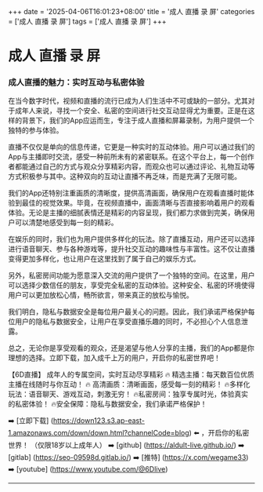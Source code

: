 +++
date = '2025-04-06T16:01:23+08:00'
title = '成人 直播 录 屏'
categories = ['成人 直播 录 屏']
tags = ['成人 直播 录 屏']
+++

# 成人 直播 录 屏

### 成人直播的魅力：实时互动与私密体验

在当今数字时代，视频和直播的流行已成为人们生活中不可或缺的一部分。尤其对于成年人来说，寻找一个安全、私密的空间进行社交互动显得尤为重要。正是在这样的背景下，我们的App应运而生，专注于成人直播和屏幕录制，为用户提供一个独特的参与体验。

直播不仅仅是单向的信息传递，它更是一种实时的互动体验。用户可以通过我们的App与主播即时交流，感受一种前所未有的紧密联系。在这个平台上，每一个创作者都能通过自己的方式与观众分享精彩内容，而观众也可以通过评论、礼物互动等方式积极参与其中。这种双向的互动让直播不再乏味，而是充满了无限可能。

我们的App还特别注重画质的清晰度，提供高清画面，确保用户在观看直播时能体验到最佳的视觉效果。毕竟，在视频直播中，画面清晰与否直接影响着用户的观看体验。无论是主播的细腻表情还是精彩的内容呈现，我们都力求做到完美，确保用户可以清楚地感受到每一刻的精彩。

在娱乐的同时，我们也为用户提供多样化的玩法。除了直播互动，用户还可以选择进行语音聊天、参与各种游戏等，提升社交互动的趣味性与丰富性。这不仅让直播变得更加多样化，也让用户在这里找到了属于自己的娱乐方式。

另外，私密房间功能为愿意深入交流的用户提供了一个独特的空间。在这里，用户可以选择少数信任的朋友，享受完全私密的互动体验。这种安全、私密的环境使得用户可以更加放松心情，畅所欲言，带来真正的放松与愉悦。

我们明白，隐私与数据安全是每位用户最关心的问题。因此，我们承诺严格保护每位用户的隐私与数据安全，让用户在享受直播乐趣的同时，不必担心个人信息泄露。

总之，无论你是享受观看的观众，还是渴望与他人分享的主播，我们的App都是你理想的选择。立即下载，加入成千上万的用户，开启你的私密世界吧！

【6D直播】
成年人的专属空间，实时互动尽享精彩
🔥 精选主播：每天数百位优质主播在线随时与你互动！
🔥 高清画质：清晰画面，感受每一刻的精彩！
🔥多样化玩法：语音聊天、游戏互动，刺激无穷！
🔥私密房间：独享专属时光，体验真实的私密体验！
🔥安全保障：隐私与数据安全，我们承诺严格保护！

➡️ [立即下载] (https://down123.s3.ap-east-1.amazonaws.com/down/down.html?channelCode=blog) ⬅️ ，开启你的私密世界！
（仅限18岁以上成年人）
➡️ [github] (https://aldult-live.github.io/) 
➡️ [gitlab] (https://seo-09598d.gitlab.io/) 
➡️ [推特] (https://x.com/wegame33) 
➡️ [youtube] (https://www.youtube.com/@6Dlive)

---
